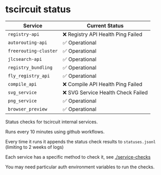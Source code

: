 # tscircuit status

<!-- START_STATUS_TABLE -->

| Service               | Current Status |
| --------------------- | -------------- |
| `registry-api` | ❌ Registry API Health Ping Failed |
| `autorouting-api` | ✅ Operational |
| `freerouting-cluster` | ✅ Operational |
| `jlcsearch-api` | ✅ Operational |
| `registry_bundling` | ✅ Operational |
| `fly_registry_api` | ✅ Operational |
| `compile_api` | ❌ Compile API Health Ping Failed |
| `svg_service` | ❌ SVG Service Health Check Failed |
| `png_service` | ✅ Operational |
| `browser_preview` | ✅ Operational |

<!-- END_STATUS_TABLE -->

Status checks for tscircuit internal services.

Runs every 10 minutes using github workflows.

Every time it runs it appends the status check results to `statuses.jsonl` (limiting to
2 weeks of logs)

Each service has a specific method to check it, see [./service-checks](./service-checks)

You may need particular auth environment variables to run the checks.

